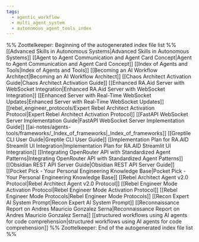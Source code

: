 ```yaml
---
tags:
  - agentic_workflow
  - multi_agent_system
  - autonomous_agent_tools_index
---
```

%% Zoottelkeeper: Beginning of the autogenerated index file list  %%
 [[Advanced Skills in Autonomous Systems|Advanced Skills in Autonomous Systems]]
 [[Agent to Agent Communication and Agent Card Concept|Agent to Agent Communication and Agent Card Concept]]
 [[Index of Agents and Tools|Index of Agents and Tools]]
 [[Becoming an AI Workflow Architect|Becoming an AI Workflow Architect]]
 [[Chaos Architect Activation Guide|Chaos Architect Activation Guide]]
 [[Enhanced RA.Aid Server with WebSocket Integration|Enhanced RA.Aid Server with WebSocket Integration]]
 [[Enhanced Server with Real-Time WebSocket Updates|Enhanced Server with Real-Time WebSocket Updates]]
 [[rebel_engineer_protocols/Expert Rebel Architect Activation Protocol|Expert Rebel Architect Activation Protocol]]
 [[FastAPI WebSocket Server Implementation Guide|FastAPI WebSocket Server Implementation Guide]]
 [[ai-notes/agents-tools/frameworks/_Index_of_frameworks|_Index_of_frameworks]]
 [[Greptile CLI User Guide|Greptile CLI User Guide]]
 [[Implementation Plan for RA.AID Streamlit UI Integration|Implementation Plan for RA.AID Streamlit UI Integration]]
 [[Integrating OpenRouter API with Standardized Agent Patterns|Integrating OpenRouter API with Standardized Agent Patterns]]
 [[Obsidian REST API Server Guide|Obsidian REST API Server Guide]]
 [[Pocket Pick - Your Personal Engineering Knowledge Base|Pocket Pick - Your Personal Engineering Knowledge Base]]
 [[Rebel Architect Agent v2.0 Protocol|Rebel Architect Agent v2.0 Protocol]]
 [[Rebel Engineer Mode Activation Protocol|Rebel Engineer Mode Activation Protocol]]
 [[Rebel Engineer Mode Protocols|Rebel Engineer Mode Protocols]]
 [[Recon Expert AI System Prompt|Recon Expert AI System Prompt]]
 [[Reconnaissance Report on Andres Mauricio Gonzalez Serna|Reconnaissance Report on Andres Mauricio Gonzalez Serna]]
 [[structured workflows using AI agents for code comprehension|structured workflows using AI agents for code comprehension]]
%% Zoottelkeeper: End of the autogenerated index file list  %%
